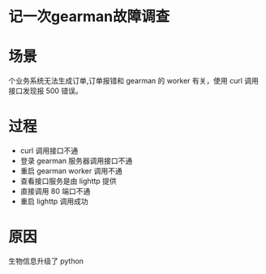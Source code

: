 # 记一次gearman故障调查


# 场景

个业务系统无法生成订单,订单报错和 gearman 的 worker 有关，使用 curl 调用接口发现报 500 错误。

# 过程

- curl 调用接口不通
- 登录 gearman 服务器调用接口不通
- 重启 gearman worker 调用不通
- 查看接口服务是由 lighttp 提供
- 直接调用 80 端口不通
- 重启 lighttp 调用成功

# 原因

生物信息升级了 python

